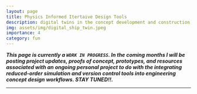 ```yaml
---
layout: page
title: Physics Informed Itertaive Design Tools
description: digital twins in the concept development and construction phases of shipbuilding
img: assets/img/digital_ship_twin.jpeg
importance: 4
category: fun
---
```


***This page is currently a `WORK IN PROGRESS`. In the coming months I will be posting project updates, proofs of concept, prototypes, and resources associated with an ongoing personal project to do with the integrating reduced-order simulation and version control tools into engineering concept design workflows. STAY TUNED!!.***

---

